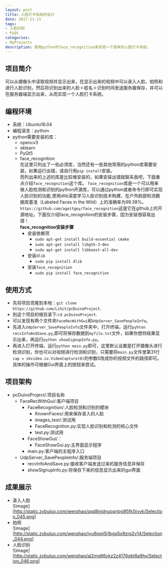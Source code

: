 ```yaml
---
layout: post
title: 人脸打卡系统的设计
date: 2017-11-21
tags:
- 人脸识别
- PyQt
categories: 
- MyProjects
description: 使用python的face_recognition库实现一个简单的人脸打卡系统。
---
```


## 项目简介
可以从摄像头中读取视频并显示出来，在显示出来的视频中可以录入人脸，拍照和进行人脸识别，然后将识别出来的人脸＋姓名＋识别时间发送服务器保存，并可以在服务器端显示出来，从而实现一个人脸打卡系统。

## 编程环境
* 系统：Ubuntu16.04
* 编程语言：python
* python需要安装的库：
    * opencv3
    * sklearn
    * PyQt5
    * face_recognition<br>
在这里只列出了一些必须库，当然还有一些其他常用的python库需要安装，如果运行出错，请自行用`pip install`安装。<br>
而列出来的上述的库是比较难安装的，如果安装出错就联系我吧，下面重点介绍`face_recognition`这个库。
`face_recognition`库是一个可以用来做人脸检测和识别的python开源库，可以通过python或者命令行即可实现人脸识别的功能,使用dlib深度学习人脸识别技术构建，在户外脸部检测数据库基准（Labeled Faces in the Wild）上的准确率为99.38%。 
`https://github.com/ageitgey/face_recognition`这是它在github上的开源地址。下面仅介绍face_recognition的安装步骤，因为安装很容易出错！<br>
    **face_recognition安装步骤**
        * 安装依赖项
            * `sudo apt-get install build-essential cmake`
            * `sudo apt-get install libgtk-3-dev`
            * `sudo apt-get install libboost-all-dev`
        * 安装`dlib`
            * `sudo pip install dlib`
        * 安装`face_recognition`
            * `sudo pip install face_recognition`

## 使用方式
* 先将项目克隆到本地：`git clone https://github.com/Lihit/pcDuinoProject`.
* 到这个项目的根目录下:`cd pcDuinoProject`.
* 可以发现有两个文件夹`FaceRecWithGui`和`UdpServer_SavePeopleInfo`。
* 先进入`UdpServer_SavePeopleInfo`文件夹中，打开终端，运行`pyhton recvInfoAndSave.py`,即可将保存数据到`myfile.txt`文件，如果你想将结果显示出来，再运行`python showSignupInfo.py`。
* 再进入打开终端，运行`python main.py`即可，这里默认设置是打开摄像头进行检测识别，你也可以对视频进行检测和识别，只需要将`main.py`文件里第31行`cap = skvideo.io.VideoCapture(0)`的参数0改成你的视频文件的路径即可。具体的操作可根据Gui界面上的按钮来尝试。

## 项目架构
* pcDuinoProject/:项目名称
    * FaceRecWithGui/:客户端项目
        * FaceRecognition/:人脸检测和识别的模块
            * KnownFaces/:用来保存录入的人脸
            * images_test/:测试用
            * FaceRecognition.py:实现人脸识别和检测的核心文件
            * test.py:测试用
        * FaceShowGui/：
            * FaceShowGui.py:主界面显示程序
        * main.py:客户端的主程序入口
    * UdpServer_SavePeopleInfo/:服务端项目
        * recvInfoAndSave.py:接收客户端发送过来的服务信息并保存
        * showSignupInfo.py:将保存下来的信息显示出来的gui界面

## 成果展示
* 录入人脸<br>
![image][http://static.zybuluo.com/wenshao/qqd8njdnuoqrjpg95fk5tvyk/Selection_045.png]
* 拍照<br>
![image][http://static.zybuluo.com/wenshao/jyu6npji5j1bgq5x9zrq2v14/Selection_044.png]
* 人脸识别<br>
![image][http://static.zybuluo.com/wenshao/al2mg66ykz2z4176gbt8a9hy/Selection_046.png]


